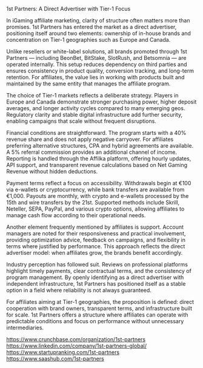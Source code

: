 1st Partners: A Direct Advertiser with Tier-1 Focus

In iGaming affiliate marketing, clarity of structure often matters more than promises. 1st Partners has entered the market as a direct advertiser, positioning itself around two elements: ownership of in-house brands and concentration on Tier-1 geographies such as Europe and Canada.

Unlike resellers or white-label solutions, all brands promoted through 1st Partners — including BeonBet, BitStake, SlotRush, and Betsomnia — are operated internally. This setup reduces dependency on third parties and ensures consistency in product quality, conversion tracking, and long-term retention. For affiliates, the value lies in working with products built and maintained by the same entity that manages the affiliate program.

The choice of Tier-1 markets reflects a deliberate strategy. Players in Europe and Canada demonstrate stronger purchasing power, higher deposit averages, and longer activity cycles compared to many emerging geos. Regulatory clarity and stable digital infrastructure add further security, enabling campaigns that scale without frequent disruptions.

Financial conditions are straightforward. The program starts with a 40% revenue share and does not apply negative carryover. For affiliates preferring alternative structures, CPA and hybrid agreements are available. A 5% referral commission provides an additional channel of income. Reporting is handled through the Affilka platform, offering hourly updates, API support, and transparent revenue calculations based on Net Gaming Revenue without hidden deductions.

Payment terms reflect a focus on accessibility. Withdrawals begin at €100 via e-wallets or cryptocurrency, while bank transfers are available from €1,000. Payouts are monthly, with crypto and e-wallets processed by the 15th and wire transfers by the 21st. Supported methods include Skrill, Neteller, SEPA, PayPal, and various crypto options, allowing affiliates to manage cash flow according to their operational needs.

Another element frequently mentioned by affiliates is support. Account managers are noted for their responsiveness and practical involvement, providing optimization advice, feedback on campaigns, and flexibility in terms where justified by performance. This approach reflects the direct advertiser model: when affiliates grow, the brands benefit accordingly.

Industry perception has followed suit. Reviews on professional platforms highlight timely payments, clear contractual terms, and the consistency of program management. By openly identifying as a direct advertiser with independent infrastructure, 1st Partners has positioned itself as a stable option in a field where reliability is not always guaranteed.

For affiliates aiming at Tier-1 geographies, the proposition is defined: direct cooperation with brand owners, transparent terms, and infrastructure built for scale. 1st Partners offers a structure where affiliates can operate with predictable conditions and focus on performance without unnecessary intermediaries.

https://www.crunchbase.com/organization/1st-partners
https://www.linkedin.com/company/1st-partners-global/   
https://www.startupranking.com/1st-partners 
https://www.saashub.com/1st-partners
